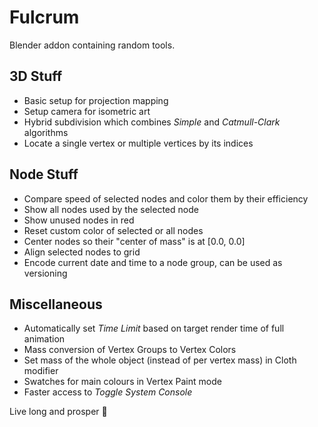# Fulcrum

Blender addon containing random tools.

## 3D Stuff
- Basic setup for projection mapping
- Setup camera for isometric art
- Hybrid subdivision which combines *Simple* and *Catmull-Clark* algorithms
- Locate a single vertex or multiple vertices by its indices

## Node Stuff
- Compare speed of selected nodes and color them by their efficiency
- Show all nodes used by the selected node
- Show unused nodes in red
- Reset custom color of selected or all nodes
- Center nodes so their "center of mass" is at [0.0, 0.0]
- Align selected nodes to grid
- Encode current date and time to a node group, can be used as versioning

## Miscellaneous
- Automatically set *Time Limit* based on target render time of full animation
- Mass conversion of Vertex Groups to Vertex Colors
- Set mass of the whole object (instead of per vertex mass) in Cloth modifier
- Swatches for main colours in Vertex Paint mode
- Faster access to *Toggle System Console*

Live long and prosper 🖖